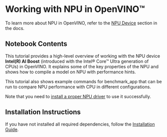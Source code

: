 # Working with NPU in OpenVINO™

To learn more about NPU in OpenVINO, refer to the [NPU Device](https://docs.openvino.ai/2024/openvino-workflow/running-inference/inference-devices-and-modes/npu-device.html) section in the docs.

## Notebook Contents

This tutorial provides a high-level overview of working with the NPU device **Intel(R) AI Boost** (introduced with the Intel® Core™ Ultra generation of CPUs) in OpenVINO. It explains some of the key properties of the NPU and shows how to compile a model on NPU with performance hints.

This tutorial also shows example commands for benchmark_app that can be run to compare NPU performance with CPU in different configurations.

Note that you need to [install a proper NPU driver](https://docs.openvino.ai/2024/get-started/configurations/configurations-intel-npu.html) to use it successfully.

## Installation Instructions

If you have not installed all required dependencies, follow the [Installation Guide](../../README.md).